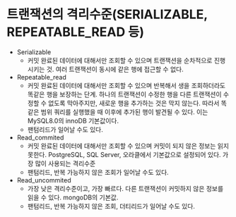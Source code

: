 # 트랜잭션의 격리수준(SERIALIZABLE, REPEATABLE_READ 등)

- Serializable
  - 커밋 완료된 데이터에 대해서만 조회할 수 있으며 트랜잭션을 순차적으로 진행시키는 것. 여러 트랜잭션이 동시에 같은 행에 접근할 수 없다.
- Repeatable_read
  - 커밋 완료된 데이터에 대해서만 조회할 수 있으며 반복해서 생을 조회하더라도 똑같은 행을 보장하는 단계. 하나의 트랜잭션이 수정한 행을 다른 트랜잭션이 수정할 수 없도록 막아주지만, 새로운 행을 추가하는 것은 막지 않는다. 따라서 똑같은 범위 쿼리를 실행했을 때 이후에 추가된 행이 발견될 수 있다. 이는 MySQL8.0의 innoDB 기본값이다.
  - 팬텀리드가 일어날 수도 있다.
- Read_commited
  - 커밋 완료된 데이터에 대해서만 조회할 수 있으며 커밋이 되지 않은 정보는 읽지 못한다. PostgreSQL, SQL Server, 오라클에서 기본값으로 설정되어 있다. 가장 많이 사용되는 격리수준
  - 팬텀리드, 반복 가능하지 않은 조회가 일어날 수도 있다.
- Read_uncommited
  - 가장 낮은 격리수준이고, 가장 빠르다. 다른 트랜잭션이 커밋하지 않은 정보를 읽을 수 있다. mongoDB의 기본값.
  - 팬텀리드, 반복 가능하지 않은 조회, 더티리드가 일어날 수도 있다.
